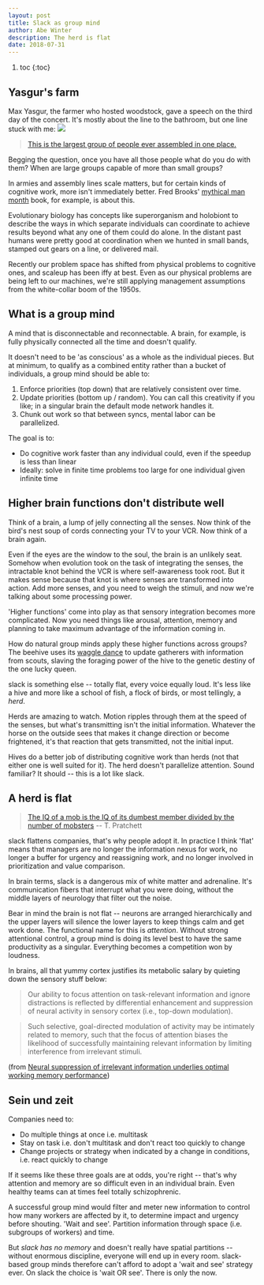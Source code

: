 ```yaml
---
layout: post
title: Slack as group mind
author: Abe Winter
description: The herd is flat
date: 2018-07-31
---
```


1. toc
{:toc}

<style>blockquote {font-style:normal; letter-spacing:inherit;}</style>

## Yasgur's farm

Max Yasgur, the farmer who hosted woodstock, gave a speech on the third day of the concert. It's mostly about the line to the bathroom, but one line stuck with me: <img src="https://anti.style/flatpixel/group-mind">

> [This is the largest group of people ever assembled in one place.](https://youtu.be/a8eiL25BjkY?t=61)

Begging the question, once you have all those people what do you do with them? When are large groups capable of more than small groups?

In armies and assembly lines scale matters, but for certain kinds of cognitive work, more isn't immediately better. Fred Brooks' [mythical man month](https://en.wikipedia.org/wiki/Mythical_man_month) book, for example, is about this.

Evolutionary biology has concepts like superorganism and holobiont to describe the ways in which separate individuals can coordinate to achieve results beyond what any one of them could do alone. In the distant past humans were pretty good at coordination when we hunted in small bands, stamped out gears on a line, or delivered mail.

Recently our problem space has shifted from physical problems to cognitive ones, and scaleup has been iffy at best. Even as our physical problems are being left to our machines, we're still applying management assumptions from the white-collar boom of the 1950s.

## What is a group mind

A mind that is disconnectable and reconnectable. A brain, for example, is fully physically connected all the time and doesn't qualify.

It doesn't need to be 'as conscious' as a whole as the individual pieces. But at minimum, to qualify as a combined entity rather than a bucket of individuals, a group mind should be able to:

1. Enforce priorities (top down) that are relatively consistent over time.
1. Update priorities (bottom up / random). You can call this creativity if you like; in a singular brain the default mode network handles it.
3. Chunk out work so that between syncs, mental labor can be parallelized.

The goal is to:

- Do cognitive work faster than any individual could, even if the speedup is less than linear
- Ideally: solve in finite time problems too large for one individual given infinite time

## Higher brain functions don't distribute well

Think of a brain, a lump of jelly connecting all the senses. Now think of the bird's nest soup of cords connecting your TV to your VCR. Now think of a brain again.

Even if the eyes are the window to the soul, the brain is an unlikely seat. Somehow when evolution took on the task of integrating the senses, the intractable knot behind the VCR is where self-awareness took root. But it makes sense because that knot is where senses are transformed into action. Add more senses, and you need to weigh the stimuli, and now we're talking about some processing power.

'Higher functions' come into play as that sensory integration becomes more complicated. Now you need things like arousal, attention, memory and planning to take maximum advantage of the information coming in.

How do natural group minds apply these higher functions across groups? The beehive uses its [waggle dance](https://en.wikipedia.org/wiki/Waggle_dance) to update gatherers with information from scouts, slaving the foraging power of the hive to the genetic destiny of the one lucky queen.

slack is something else -- totally flat, every voice equally loud. It's less like a hive and more like a school of fish, a flock of birds, or most tellingly, a *herd*.

Herds are amazing to watch. Motion ripples through them at the speed of the senses, but what's transmitting isn't the initial information. Whatever the horse on the outside sees that makes it change direction or become frightened, it's that reaction that gets transmitted, not the initial input.

Hives do a better job of distributing cognitive work than herds (not that either one is well suited for it). The herd doesn't parallelize attention. Sound familiar? It should -- this is a lot like slack.

## A herd is flat

> [The IQ of a mob is the IQ of its dumbest member divided by the number of mobsters](https://youtu.be/WPMMNvYTEyI?t=8) -- T. Pratchett

slack flattens companies, that's why people adopt it. In practice I think 'flat' means that managers are no longer the information nexus for work, no longer a buffer for urgency and reassigning work, and no longer involved in prioritization and value comparison.

In brain terms, slack is a dangerous mix of white matter and adrenaline. It's communication fibers that interrupt what you were doing, without the middle layers of neurology that filter out the noise.

Bear in mind the brain is not flat -- neurons are arranged hierarchically and the upper layers will silence the lower layers to keep things calm and get work done. The functional name for this is *attention*. Without strong attentional control, a group mind is doing its level best to have the same productivity as a singular. Everything becomes a competition won by loudness.

In brains, all that yummy cortex justifies its metabolic salary by quieting down the sensory stuff below:

> Our ability to focus attention on task-relevant information and ignore distractions is reflected by differential enhancement and suppression of neural activity in sensory cortex (i.e., top-down modulation).

> Such selective, goal-directed modulation of activity may be intimately related to memory, such that the focus of attention biases the likelihood of successfully maintaining relevant information by limiting interference from irrelevant stimuli.

(from [Neural suppression of irrelevant information underlies optimal working memory performance](https://www.ncbi.nlm.nih.gov/pmc/articles/PMC2704557/))

## Sein und zeit

Companies need to:

- Do multiple things at once i.e. multitask
- Stay on task i.e. don't multitask and don't react too quickly to change
- Change projects or strategy when indicated by a change in conditions, i.e. react quickly to change

If it seems like these three goals are at odds, you're right -- that's why attention and memory are so difficult even in an individual brain. Even healthy teams can at times feel totally schizophrenic.

A successful group mind would filter and meter new information to control how many workers are affected by it, to determine impact and urgency before shouting. 'Wait and see'. Partition information through space (i.e. subgroups of workers) and time.

But *slack has no memory* and doesn't really have spatial partitions -- without enormous discipline, everyone will end up in every room. slack-based group minds therefore can't afford to adopt a 'wait and see' strategy ever. On slack the choice is 'wait OR see'. There is only the now.
